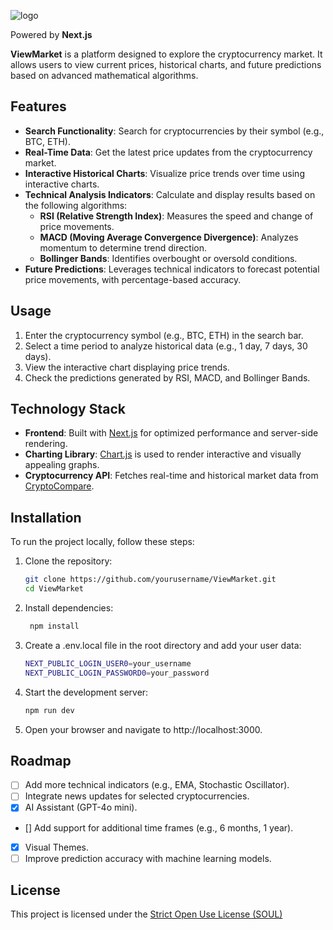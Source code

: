 ![logo](https://github.com/user-attachments/assets/f76bd857-da40-4a5a-8995-c477647bb157)

Powered by **Next.js**

**ViewMarket** is a platform designed to explore the cryptocurrency market. It allows users to view current prices, historical charts, and future predictions based on advanced mathematical algorithms.

## Features
- **Search Functionality**: Search for cryptocurrencies by their symbol (e.g., BTC, ETH).
- **Real-Time Data**: Get the latest price updates from the cryptocurrency market.
- **Interactive Historical Charts**: Visualize price trends over time using interactive charts.
- **Technical Analysis Indicators**: Calculate and display results based on the following algorithms:
  - **RSI (Relative Strength Index)**: Measures the speed and change of price movements.
  - **MACD (Moving Average Convergence Divergence)**: Analyzes momentum to determine trend direction.
  - **Bollinger Bands**: Identifies overbought or oversold conditions.
- **Future Predictions**: Leverages technical indicators to forecast potential price movements, with percentage-based accuracy.

## Usage

1. Enter the cryptocurrency symbol (e.g., BTC, ETH) in the search bar.
2. Select a time period to analyze historical data (e.g., 1 day, 7 days, 30 days).
3. View the interactive chart displaying price trends.
4. Check the predictions generated by RSI, MACD, and Bollinger Bands.

## Technology Stack
- **Frontend**: Built with [Next.js](https://nextjs.org/) for optimized performance and server-side rendering.
- **Charting Library**: [Chart.js](https://www.chartjs.org/) is used to render interactive and visually appealing graphs.
- **Cryptocurrency API**: Fetches real-time and historical market data from [CryptoCompare](https://www.cryptocompare.com/).

## Installation

To run the project locally, follow these steps:

1. Clone the repository:
   ```bash
   git clone https://github.com/yourusername/ViewMarket.git
   cd ViewMarket

2. Install dependencies:
   ```bash
    npm install

3. Create a .env.local file in the root directory and add your user data:
    ```bash
    NEXT_PUBLIC_LOGIN_USER0=your_username
    NEXT_PUBLIC_LOGIN_PASSWORD0=your_password
    
4. Start the development server:
     ```bash
    npm run dev

5. Open your browser and navigate to http://localhost:3000.

## Roadmap

- [ ] Add more technical indicators (e.g., EMA, Stochastic Oscillator).
- [ ] Integrate news updates for selected cryptocurrencies.
- [X] AI Assistant (GPT-4o mini).
- [] Add support for additional time frames (e.g., 6 months, 1 year).
- [X] Visual Themes.
- [ ] Improve prediction accuracy with machine learning models.

## License

This project is licensed under the [Strict Open Use License (SOUL)](https://github.com/njoaco/viewmarket-crypto/blob/master/LICENSE.md)